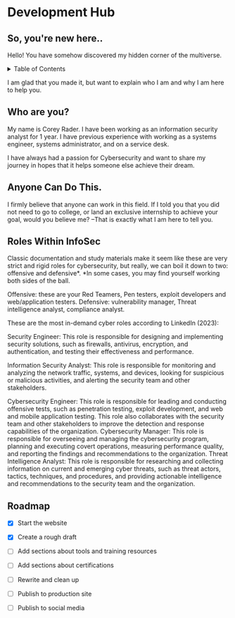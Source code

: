 # Development Hub
## So, you're new here..
Hello! You have somehow discovered my hidden corner of the multiverse. 


<!-- TABLE OF CONTENTS -->
<details>
  <summary>Table of Contents</summary>
  <ol>
    <li>
      <a href="#who-are-you">Who Are You?</a>
  </ul>
    </li>
    <li>
      <a href="
      </ul>
    </li>
    <li><a href="#anyone-can-do-this">Anyone Can Do This</a>
    <li><a href="#Roles-Within-InfoSec">Roles Within InfoSec</a>
    <li><a href="#roadmap">Road Map</a>
  </ol>
</details>



I am glad that you made it, but want to explain who I am and why I am here to help you. 

## Who are you?

My name is Corey Rader. I have been working as an information security analyst for 1 year. I have previous experience with working as a systems engineer, systems administrator, and on a service desk. 

I have always had a passion for Cybersecurity and want to share my journey in hopes that it helps someone else achieve their dream.

## Anyone Can Do This.

I firmly believe that anyone can work in this field. If I told you that you did not need to go to college, or land an exclusive internship to achieve your goal, would you believe me? –That is exactly what I am here to tell you.

## Roles Within InfoSec

Classic documentation and study materials make it seem like these are very strict and rigid roles for cybersecurity, but really, we can boil it down to two: offensive and defensive*. 
*In some cases, you may find yourself working both sides of the ball.

Offensive: these are your Red Teamers, Pen testers, exploit developers and web/application testers. 
Defensive: vulnerability manager, Threat intelligence analyst, compliance analyst.

These are the most in-demand cyber roles according to LinkedIn (2023): 

Security Engineer: This role is responsible for designing and implementing security solutions, such as firewalls, antivirus, encryption, and authentication, and testing their effectiveness and performance.

Information Security Analyst: This role is responsible for monitoring and analyzing the network traffic, systems, and devices, looking for suspicious or malicious activities, and alerting the security team and other stakeholders.

Cybersecurity Engineer: This role is responsible for leading and conducting offensive tests, such as penetration testing, exploit development, and web and mobile application testing. This role also collaborates with the security team and other stakeholders to improve the detection and response capabilities of the organization.
Cybersecurity Manager: This role is responsible for overseeing and managing the cybersecurity program, planning and executing covert operations, measuring performance quality, and reporting the findings and recommendations to the organization.
Threat Intelligence Analyst: This role is responsible for researching and collecting information on current and emerging cyber threats, such as threat actors, tactics, techniques, and procedures, and providing actionable intelligence and recommendations to the security team and the organization.



<!-- ROADMAP -->
## Roadmap

- [x] Start the website
- [x] Create a rough draft
- [ ] Add sections about tools and training resources
- [ ] Add sections about certifications
- [ ] Rewrite and clean up
- [ ] Publish to production site
- [ ] Publish to social media


